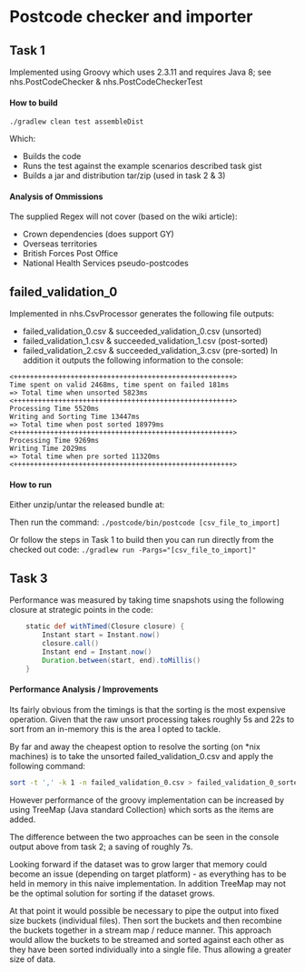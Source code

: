 # Postcode checker and importer

## Task 1

Implemented using Groovy which uses 2.3.11 and requires Java 8; see nhs.PostCodeChecker & nhs.PostCodeCheckerTest

#### How to build

`./gradlew clean test assembleDist`

Which:
* Builds the code
* Runs the test against the example scenarios described task gist
* Builds a jar and distribution tar/zip (used in task 2 & 3)

#### Analysis of Ommissions

The supplied Regex will not cover (based on the wiki article):
* Crown dependencies (does support GY)
* Overseas territories
* British Forces Post Office
* National Health Services pseudo-postcodes

## failed_validation_0

Implemented in nhs.CsvProcessor generates the following file outputs:
* failed_validation_0.csv & succeeded_validation_0.csv (unsorted)
* failed_validation_1.csv & succeeded_validation_1.csv (post-sorted)
* failed_validation_2.csv & succeeded_validation_3.csv (pre-sorted)
In addition it outputs the following information to the console:
```
<++++++++++++++++++++++++++++++++++++++++++++++++++++++>
Time spent on valid 2468ms, time spent on failed 181ms
=> Total time when unsorted 5823ms
<++++++++++++++++++++++++++++++++++++++++++++++++++++++>
Processing Time 5520ms
Writing and Sorting Time 13447ms
=> Total time when post sorted 18979ms
<++++++++++++++++++++++++++++++++++++++++++++++++++++++>
Processing Time 9269ms
Writing Time 2029ms
=> Total time when pre sorted 11320ms
<++++++++++++++++++++++++++++++++++++++++++++++++++++++>
```

#### How to run

Either unzip/untar the released bundle at:

Then run the command:
`./postcode/bin/postcode [csv_file_to_import]`

Or follow the steps in Task 1 to build then you can run directly from the checked out code:
`./gradlew run -Pargs="[csv_file_to_import]"`

## Task 3

Performance was measured by taking time snapshots using the following closure at strategic points in the code:
```groovy 
    static def withTimed(Closure closure) {
        Instant start = Instant.now()
        closure.call()
        Instant end = Instant.now()
        Duration.between(start, end).toMillis()
    }
```

#### Performance Analysis / Improvements
Its fairly obvious from the timings is that the sorting is the most expensive operation.
Given that the raw unsort processing takes roughly 5s and 22s to sort from an in-memory this is the area I opted to tackle.

By far and away the cheapest option to resolve the sorting (on \*nix machines) is to take the unsorted failed_validation_0.csv and apply the following command:
```bash
sort -t ',' -k 1 -n failed_validation_0.csv > failed_validation_0_sorted.csv
```

However performance of the groovy implementation can be increased by using TreeMap (Java standard Collection) which sorts as the items are added.

The difference between the two approaches can be seen in the console output above from task 2; a saving of roughly 7s.

Looking forward if the dataset was to grow larger that memory could become an issue (depending on target platform) - as everything has to be held in memory in this naive implementation. In addition TreeMap may not be the optimal solution for sorting if the dataset grows.

At that point it would possible be necessary to pipe the output into fixed size buckets (individual files). 
Then sort the buckets and then recombine the buckets together in a stream map / reduce manner.
This approach would allow the buckets to be streamed and sorted against each other as they have been sorted individually into a single file.
Thus allowing a greater size of data.
